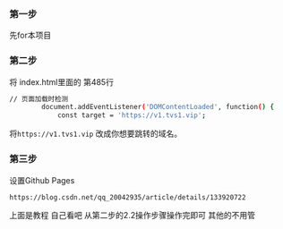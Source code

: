 ### 第一步
先for本项目

### 第二步
将 index.html里面的 
第485行
```bash
// 页面加载时检测
        document.addEventListener('DOMContentLoaded', function() {
            const target = 'https://v1.tvs1.vip';
```

 将`https://v1.tvs1.vip` 改成你想要跳转的域名。

 ### 第三步
设置Github Pages
```bash
https://blog.csdn.net/qq_20042935/article/details/133920722
```
上面是教程 自己看吧  从第二步的2.2操作步骤操作完即可 其他的不用管
